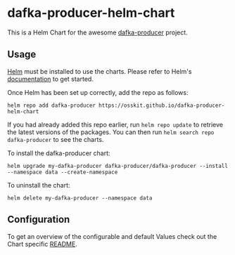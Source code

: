 # dafka-producer-helm-chart

This is a Helm Chart for the awesome [dafka-producer](https://github.com/osskit/dafka-producer) project.

## Usage

[Helm](https://helm.sh) must be installed to use the charts. Please refer to
Helm's [documentation](https://helm.sh/docs) to get started.

Once Helm has been set up correctly, add the repo as follows:

    helm repo add dafka-producer https://osskit.github.io/dafka-producer-helm-chart

If you had already added this repo earlier, run `helm repo update` to retrieve
the latest versions of the packages. You can then run `helm search repo dafka-producer` to see the charts.

To install the dafka-producer chart:

    helm upgrade my-dafka-producer dafka-producer/dafka-producer --install --namespace data --create-namespace

To uninstall the chart:

    helm delete my-dafka-producer --namespace data

## Configuration

To get an overview of the configurable and default Values check out the Chart specific [README](./charts/dafka-producer/README.md).